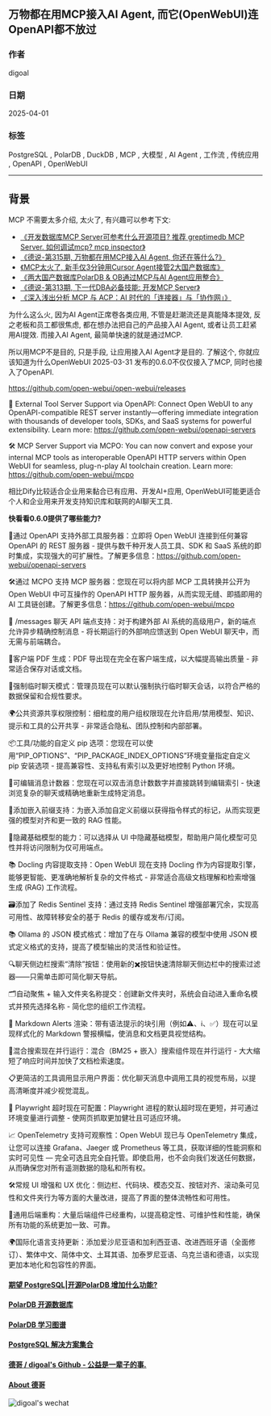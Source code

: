 ## 万物都在用MCP接入AI Agent, 而它(OpenWebUI)连OpenAPI都不放过  
                  
### 作者                  
digoal                  
                  
### 日期                  
2025-04-01                 
                  
### 标签                  
PostgreSQL , PolarDB , DuckDB , MCP , 大模型 , AI Agent , 工作流 , 传统应用 , OpenAPI , OpenWebUI         
                  
----                  
                  
## 背景    
MCP 不需要太多介绍, 太火了, 有兴趣可以参考下文:   
- [《开发数据库MCP Server可参考什么开源项目? 推荐 greptimedb MCP Server. 如何调试mcp? mcp inspector》](../202503/20250331_03.md)    
- [《德说-第315期, 万物都在用MCP接入AI Agent, 你还在等什么?》](../202503/20250327_05.md)    
- [《MCP太火了, 新手仅3分钟用Cursor Agent接管2大国产数据库》](../202503/20250327_04.md)    
- [《两大国产数据库PolarDB & OB通过MCP与AI Agent应用整合》](../202503/20250326_02.md)    
- [《德说-第313期, 下一代DBA必备技能: 开发MCP Server》](../202503/20250324_05.md)    
- [《深入浅出分析 MCP 与 ACP：AI 时代的「连接器」与「协作网」》](../202503/20250318_01.md)      
  
为什么这么火, 因为AI Agent正席卷各类应用, 不管是赶潮流还是真能降本提效, 反之老板和员工都很焦虑, 都在想办法把自己的产品接入AI Agent, 或者让员工赶紧用AI提效. 而接入AI Agent, 最简单快速的就是通过MCP.     
  
所以用MCP不是目的, 只是手段, 让应用接入AI Agent才是目的. 了解这个, 你就应该知道为什么OpenWebUI 2025-03-31 发布的0.6.0不仅仅接入了MCP, 同时也接入了OpenAPI.  
  
https://github.com/open-webui/open-webui/releases  
  
🧩 External Tool Server Support via OpenAPI: Connect Open WebUI to any OpenAPI-compatible REST server instantly—offering immediate integration with thousands of developer tools, SDKs, and SaaS systems for powerful extensibility. Learn more: https://github.com/open-webui/openapi-servers  
  
🛠️ MCP Server Support via MCPO: You can now convert and expose your internal MCP tools as interoperable OpenAPI HTTP servers within Open WebUI for seamless, plug-n-play AI toolchain creation. Learn more: https://github.com/open-webui/mcpo  
  
相比Dify比较适合企业用来黏合已有应用、开发AI+应用, OpenWebUI可能更适合个人和企业用来开发支持知识库和联网的AI聊天工具.    
  
<b> 快看看0.6.0提供了哪些能力? </b>   
  
🧩通过 OpenAPI 支持外部工具服务器：立即将 Open WebUI 连接到任何兼容 OpenAPI 的 REST 服务器 - 提供与数千种开发人员工具、SDK 和 SaaS 系统的即时集成，实现强大的可扩展性。了解更多信息：https://github.com/open-webui/openapi-servers  
  
🛠️通过 MCPO 支持 MCP 服务器：您现在可以将内部 MCP 工具转换并公开为 Open WebUI 中可互操作的 OpenAPI HTTP 服务器，从而实现无缝、即插即用的 AI 工具链创建。了解更多信息：https://github.com/open-webui/mcpo  
  
📨 /messages 聊天 API 端点支持：对于构建外部 AI 系统的高级用户，新的端点允许异步精确控制消息 - 将长期运行的外部响应馈送到 Open WebUI 聊天中，而无需与前端耦合。  
  
📝客户端 PDF 生成：PDF 导出现在完全在客户端生成，以大幅提高输出质量 - 非常适合保存对话或文档。  
  
💼强制临时聊天模式：管理员现在可以默认强制执行临时聊天会话，以符合严格的数据保留和合规性要求。  
  
🌍公共资源共享权限控制：细粒度的用户组权限现在允许启用/禁用模型、知识、提示和工具的公开共享 - 非常适合隐私、团队控制和内部部署。  
  
📦工具/功能的自定义 pip 选项：您现在可以使用“PIP_OPTIONS”、“PIP_PACKAGE_INDEX_OPTIONS”环境变量指定自定义 pip 安装选项 - 提高兼容性、支持私有索引以及更好地控制 Python 环境。  
  
🔢可编辑消息计数器：您现在可以双击消息计数数字并直接跳转到编辑索引 - 快速浏览复杂的聊天或精确地重新生成特定消息。  
  
🧠添加嵌入前缀支持：为嵌入添加自定义前缀以获得指令样式的标记，从而实现更强的模型对齐和更一致的 RAG 性能。  
  
🙈隐藏基础模型的能力：可以选择从 UI 中隐藏基础模型，帮助用户简化模型可见性并将访问限制为仅可用端点。  
  
📚 Docling 内容提取支持：Open WebUI 现在支持 Docling 作为内容提取引擎，能够更智能、更准确地解析复杂的文件格式 - 非常适合高级文档理解和检索增强生成 (RAG) 工作流程。  
  
🗃️添加了 Redis Sentinel 支持：通过支持 Redis Sentinel 增强部署冗余，实现高可用性、故障转移安全的基于 Redis 的缓存或发布/订阅。  
  
📚 Ollama 的 JSON 模式格式：增加了在与 Ollama 兼容的模型中使用 JSON 模式定义格式的支持，提高了模型输出的灵活性和验证性。  
  
🔍聊天侧边栏搜索“清除”按钮：使用新的✖️按钮快速清除聊天侧边栏中的搜索过滤器——只需单击即可简化聊天导航。  
  
🗂️自动聚焦 + 输入文件夹名称提交：创建新文件夹时，系统会自动进入重命名模式并预先选择名称 - 简化您的组织工作流程。  
  
🧱 Markdown Alerts 渲染：带有语法提示的块引用（例如⚠️、ℹ️、✅）现在可以呈现样式化的 Markdown 警报横幅，使消息和文档更具视觉结构。  
  
🔁混合搜索现在并行运行：混合（BM25 + 嵌入）搜索组件现在并行运行 - 大大缩短了响应时间并加快了文档检索速度。  
  
📋更简洁的工具调用显示用户界面：优化聊天消息中调用工具的视觉布局，以提高清晰度并减少视觉混乱。  
  
🧪 Playwright 超时现在可配置：Playwright 进程的默认超时现在更短，并可通过环境变量进行调整 - 使网页抓取更加健壮且可适应环境。  
  
📈 OpenTelemetry 支持可观察性：Open WebUI 现已与 OpenTelemetry 集成，让您可以连接 Grafana、Jaeger 或 Prometheus 等工具，获取详细的性能洞察和实时可见性 — 完全可选且完全自托管。即使启用，也不会向我们发送任何数据，从而确保您对所有遥测数据的隐私和所有权。  
  
🛠常规 UI 增强和 UX 优化：侧边栏、代码块、模态交互、按钮对齐、滚动条可见性和文件夹行为等方面的大量改进，提高了界面的整体流畅性和可用性。  
  
🧱通用后端重构：大量后端组件已经重构，以提高稳定性、可维护性和性能，确保所有功能的系统更加一致、可靠。  
  
🌍国际化语言支持更新：添加爱沙尼亚语和加利西亚语、改进西班牙语（全面修订）、繁体中文、简体中文、土耳其语、加泰罗尼亚语、乌克兰语和德语，以实现更加本地化和包容性的界面。  
  
  
  
#### [期望 PostgreSQL|开源PolarDB 增加什么功能?](https://github.com/digoal/blog/issues/76 "269ac3d1c492e938c0191101c7238216")
  
  
#### [PolarDB 开源数据库](https://openpolardb.com/home "57258f76c37864c6e6d23383d05714ea")
  
  
#### [PolarDB 学习图谱](https://www.aliyun.com/database/openpolardb/activity "8642f60e04ed0c814bf9cb9677976bd4")
  
  
#### [PostgreSQL 解决方案集合](../201706/20170601_02.md "40cff096e9ed7122c512b35d8561d9c8")
  
  
#### [德哥 / digoal's Github - 公益是一辈子的事.](https://github.com/digoal/blog/blob/master/README.md "22709685feb7cab07d30f30387f0a9ae")
  
  
#### [About 德哥](https://github.com/digoal/blog/blob/master/me/readme.md "a37735981e7704886ffd590565582dd0")
  
  
![digoal's wechat](../pic/digoal_weixin.jpg "f7ad92eeba24523fd47a6e1a0e691b59")
  
